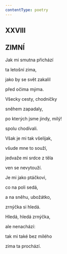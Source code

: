 ```yaml
---
contentType: poetry
---
```


<section>

## XXVIII  

## ZIMNÍ

Jak mi smutna přichází  

ta letošní zima,

jako by se svět zakalil

před očima mýma.

</section>

<section>

Všecky cesty, chodníčky

sněhem zapadaly,

po kterých jsme jindy, milý!

spolu chodívali.

</section>

<section>

Však je mi tak všelijak,

všude mne to souží,

jedvaže mi srdce z těla

ven se nevytouží.

</section>

<section>

Je mi jako ptáčkovi,

co na poli sedá,

a na sněhu, ubožátko,

zrnýčka si hledá.

</section>

<section>

Hledá, hledá zrnýčka,

ale nenachází:

tak mi také bez milého

zima ta prochází.

</section>
